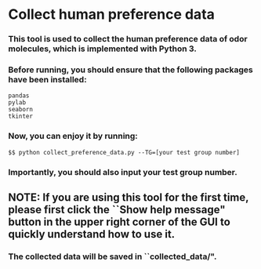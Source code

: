 # Collect human preference data

<!-------------------------------------------------------------------------------------
                                            Author: Jiaxu Cui
                                            Data: June 2020
--------------------------------------------------------------------------------------->

### This tool is used to collect the human preference data of odor molecules, which is implemented with Python 3.

### Before running, you should ensure that the following packages have been installed:

    pandas
    pylab
    seaborn
    tkinter
    
### Now, you can enjoy it by running:

    $$ python collect_preference_data.py --TG=[your test group number]

### Importantly, you should also input your test group number.

## NOTE: If you are using this tool for the first time, please first click the ``Show help message" button in the upper right corner of the GUI to quickly understand how to use it.

### The collected data will be saved in ``collected_data/".





